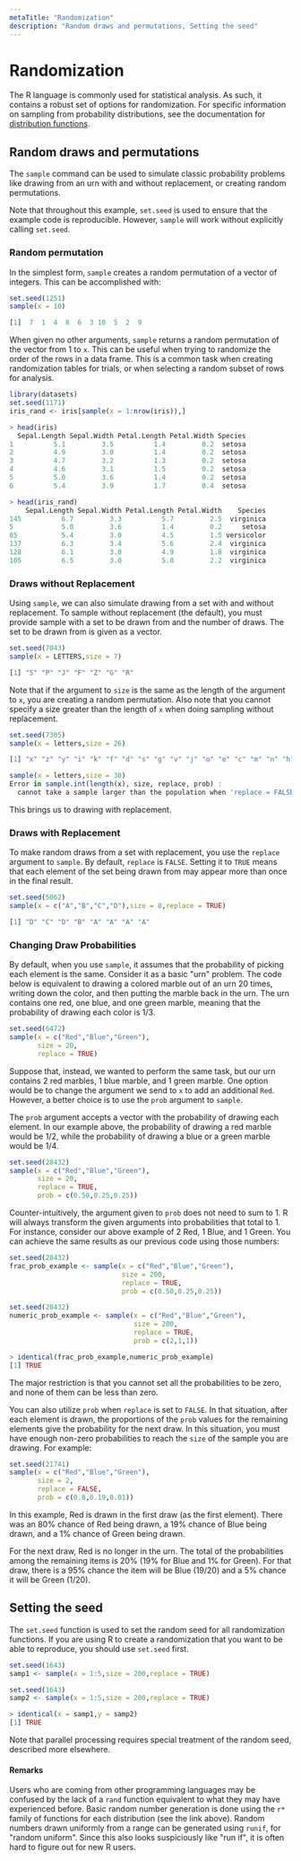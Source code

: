 ```yaml
---
metaTitle: "Randomization"
description: "Random draws and permutations, Setting the seed"
---
```


# Randomization


The R language is commonly used for statistical analysis. As such, it contains a robust set of options for randomization. For specific information on sampling from probability distributions, see the documentation for [distribution functions](http://stackoverflow.com/documentation/r/1885/distribution-functions#t=2017032914155888753).



## Random draws and permutations


The `sample` command can be used to simulate classic probability problems like drawing from an urn with and without replacement, or creating random permutations.

Note that throughout this example, `set.seed` is used to ensure that the example code is reproducible. However, `sample` will work without explicitly calling `set.seed`.

### Random permutation

In the simplest form, `sample` creates a random permutation of a vector of integers. This can be accomplished with:

```r
set.seed(1251)
sample(x = 10)

[1]  7  1  4  8  6  3 10  5  2  9

```

When given no other arguments, `sample` returns a random permutation of the vector from 1 to `x`. This can be useful when trying to randomize the order of the rows in a data frame. This is a common task when creating randomization tables for trials, or when selecting a random subset of rows for analysis.

```r
library(datasets)
set.seed(1171)
iris_rand <- iris[sample(x = 1:nrow(iris)),]

> head(iris)
  Sepal.Length Sepal.Width Petal.Length Petal.Width Species
1          5.1         3.5          1.4         0.2  setosa
2          4.9         3.0          1.4         0.2  setosa
3          4.7         3.2          1.3         0.2  setosa
4          4.6         3.1          1.5         0.2  setosa
5          5.0         3.6          1.4         0.2  setosa
6          5.4         3.9          1.7         0.4  setosa

> head(iris_rand)
    Sepal.Length Sepal.Width Petal.Length Petal.Width    Species
145          6.7         3.3          5.7         2.5  virginica
5            5.0         3.6          1.4         0.2     setosa
85           5.4         3.0          4.5         1.5 versicolor
137          6.3         3.4          5.6         2.4  virginica
128          6.1         3.0          4.9         1.8  virginica
105          6.5         3.0          5.8         2.2  virginica

```

### Draws without Replacement

Using `sample`, we can also simulate drawing from a set with and without replacement. To sample without replacement (the default), you must provide sample with a set to be drawn from and the number of draws. The set to be drawn from is given as a vector.

```r
set.seed(7043)
sample(x = LETTERS,size = 7)

[1] "S" "P" "J" "F" "Z" "G" "R"

```

Note that if the argument to `size` is the same as the length of the argument to `x`, you are creating a random permutation. Also note that you cannot specify a size greater than the length of `x` when doing sampling without replacement.

```r
set.seed(7305)
sample(x = letters,size = 26)

[1] "x" "z" "y" "i" "k" "f" "d" "s" "g" "v" "j" "o" "e" "c" "m" "n" "h" "u" "a" "b" "l" "r" "w" "t" "q" "p"

sample(x = letters,size = 30)
Error in sample.int(length(x), size, replace, prob) : 
  cannot take a sample larger than the population when 'replace = FALSE'

```

This brings us to drawing with replacement.

### Draws with Replacement

To make random draws from a set with replacement, you use the `replace` argument to `sample`. By default, `replace` is `FALSE`. Setting it to `TRUE` means that each element of the set being drawn from may appear more than once in the final result.

```r
set.seed(5062)
sample(x = c("A","B","C","D"),size = 8,replace = TRUE)

[1] "D" "C" "D" "B" "A" "A" "A" "A"

```

### Changing Draw Probabilities

By default, when you use `sample`, it assumes that the probability of picking each element is the same. Consider it as a basic "urn" problem. The code below is equivalent to drawing a colored marble out of an urn 20 times, writing down the color, and then putting the marble back in the urn. The urn contains one red, one blue, and one green marble, meaning that the probability of drawing each color is 1/3.

```r
set.seed(6472)
sample(x = c("Red","Blue","Green"),
       size = 20,
       replace = TRUE)

```

Suppose that, instead, we wanted to perform the same task, but our urn contains 2 red marbles, 1 blue marble, and 1 green marble. One option would be to change the argument we send to `x` to add an additional `Red`. However, a better choice is to use the `prob` argument to `sample`.

The `prob` argument accepts a vector with the probability of drawing each element. In our example above, the probability of drawing a red marble would be 1/2, while the probability of drawing a blue or a green marble would be 1/4.

```r
set.seed(28432)
sample(x = c("Red","Blue","Green"),
       size = 20,
       replace = TRUE,
       prob = c(0.50,0.25,0.25))

```

Counter-intuitively, the argument given to `prob` does not need to sum to 1. R will always transform the given arguments into probabilities that total to 1. For instance, consider our above example of 2 Red, 1 Blue, and 1 Green. You can achieve the same results as our previous code using those numbers:

```r
set.seed(28432)
frac_prob_example <- sample(x = c("Red","Blue","Green"),
                            size = 200,
                            replace = TRUE,
                            prob = c(0.50,0.25,0.25))

set.seed(28432)
numeric_prob_example <- sample(x = c("Red","Blue","Green"),
                               size = 200,
                               replace = TRUE,
                               prob = c(2,1,1))

> identical(frac_prob_example,numeric_prob_example)
[1] TRUE

```

The major restriction is that you cannot set all the probabilities to be zero, and none of them can be less than zero.

You can also utilize `prob` when `replace` is set to `FALSE`. In that situation, after each element is drawn, the proportions of the `prob` values for the remaining elements give the probability for the next draw. In this situation, you must have enough non-zero probabilities to reach the `size` of the sample you are drawing. For example:

```r
set.seed(21741)
sample(x = c("Red","Blue","Green"),
       size = 2,
       replace = FALSE,
       prob = c(0.8,0.19,0.01))

```

In this example, Red is drawn in the first draw (as the first element). There was an 80% chance of Red being drawn, a 19% chance of Blue being drawn, and a 1% chance of Green being drawn.

For the next draw, Red is no longer in the urn. The total of the probabilities among the remaining items is 20% (19% for Blue and 1% for Green). For that draw, there is a 95% chance the item will be Blue (19/20) and a 5% chance it will be Green (1/20).



## Setting the seed


The `set.seed` function is used to set the random seed for all randomization functions. If you are using R to create a randomization that you want to be able to reproduce, you should use `set.seed` first.

```r
set.seed(1643)
samp1 <- sample(x = 1:5,size = 200,replace = TRUE)

set.seed(1643)
samp2 <- sample(x = 1:5,size = 200,replace = TRUE)

> identical(x = samp1,y = samp2)
[1] TRUE

```

Note that parallel processing requires special treatment of the random seed, described more elsewhere.



#### Remarks


Users who are coming from other programming languages may be confused by the lack of a `rand` function equivalent to what they may have experienced before. Basic random number generation is done using the `r*` family of functions for each distribution (see the link above). Random numbers drawn uniformly from a range can be generated using `runif`, for "random uniform". Since this also looks suspiciously like "run if", it is often hard to figure out for new R users.

